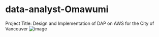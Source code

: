 # data-analyst-Omawumi
Project Title:
Design and Implementation of DAP on AWS for the City of Vancouver
![image](https://github.com/user-attachments/assets/2e5b6e32-90f4-4d4b-9da2-47bc5400871a)
